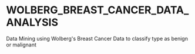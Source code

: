 # WOLBERG_BREAST_CANCER_DATA_ANALYSIS
Data Mining using Wolberg's Breast Cancer Data to classify type as benign or malignant

